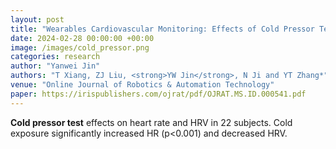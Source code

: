 ```yaml
---
layout: post
title: "Wearables Cardiovascular Monitoring: Effects of Cold Pressor Test on Heart Rates Estimated From ECG, PPG and IPG Signals"
date: 2024-02-28 00:00:00 +00:00
image: /images/cold_pressor.png
categories: research
author: "Yanwei Jin"
authors: "T Xiang, ZJ Liu, <strong>YW Jin</strong>, N Ji and YT Zhang*"
venue: "Online Journal of Robotics & Automation Technology"
paper: https://irispublishers.com/ojrat/pdf/OJRAT.MS.ID.000541.pdf
---
```

**Cold pressor test** effects on heart rate and HRV in 22 subjects. Cold exposure significantly increased HR (p<0.001) and decreased HRV.
